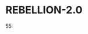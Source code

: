 # REBELLION-2.0                                                                                                          

55
